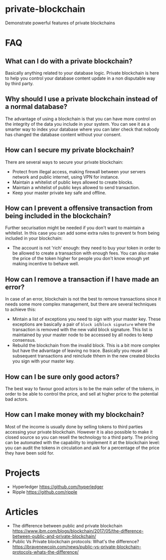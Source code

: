 # private-blockchain
Demonstrate powerful features of private blockchains

# FAQ

## What can I do with a private blockchain?
Basically anything related to your database logic. Private blockchain is here to help you control your database content update in a non disputable way by third party.

## Why should I use a private blockchain instead of a normal database?
The advantage of using a blockchain is that you can have more control on the integrity of the data you include in your system. You can see it as a smarter way to index your database where you can later check that nobody has changed the database content without your consent.

## How can I secure my private blockchain?
There are several ways to secure your private blockchain:
- Protect from illegal access, making firewall between your servers network and public internet, using VPN for instance.
- Maintain a whitelist of public keys allowed to create blocks.
- Maintain a whitelist of public keys allowed to send transaction.
- Keep your master private key safe and offline.

## How can I prevent a offensive transaction from being included in the blockchain?
Further securisation might be needed if you don't want to maintain a whitelist. In this case you can add some extra rules to prevent tx from being included in your blockchain:
- The account is not 'rich' enough: they need to buy your token in order to be allowed to create a transaction with enough fees. You can also make the price of the token higher for people you don't know enough yet making incentive to behave well.


## How can I remove a transaction if I have made an error?
In case of an error, blockchain is not the best to remove transactions since it needs some more complex management, but there are several techniques to achieve this:
- Mintain a list of exceptions you need to sign with your master key. These exceptions are basically a pair of `block id`/`block signature` where the transaction is removed with the new valid block signature. This list is maintained by your master node to be accessed by all nodes to keep consensus.
- Rebuild the blockchain from the invalid block. This is a bit more complex but have the advantage of leaving no trace. Basically you reuse all subsequent transactions and reinclude thhem in the new created blocks you sign with your master key.


## How can I be sure only good actors?
The best way to favour good actors is to be the main seller of the tokens, in order to be able to control the price, and sell at higher price to the potential bad actors.

## How can I make money with my blockchain?
Most of the income is usually done by selling tokens to third parties accessing your private blockchain. However it is also possible to make it closed source so you can resell the technology to a third party. The pricing can be automated with the capability to implement it at the blockchain level: you can audit the tokens in circulation and ask for a percentage of the price they have been sold for.


# Projects
- Hyperledger https://github.com/hyperledger
- Ripple https://github.com/ripple

# Articles
- The difference between public and private blockchain https://www.ibm.com/blogs/blockchain/2017/05/the-difference-between-public-and-private-blockchain/
- Public Vs Private blockchain protocols: What's the difference?
https://bravenewcoin.com/news/public-vs-private-blockchain-protocols-whats-the-difference/


